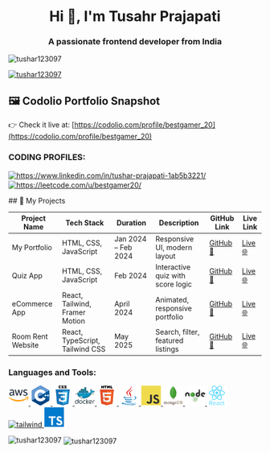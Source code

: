 
<h1 align="center">Hi 👋, I'm Tusahr Prajapati</h1>
<h3 align="center">A passionate frontend developer from India </h3>

<p align="left"> <img src="https://komarev.com/ghpvc/?usernam![Scree![Screenshot (148)](https://github.com/user-attachments/assets/f2d1f053-649a-4dad-af2c-e92ba28bb73a)
nshot (148)](https://github.com/user-attachments/assets/8344b9bc-bb75-44d1-acdb-fac15c6e71e2)
e=tushar123097&label=Profile%20views&color=0e75b6&style=flat" alt="tushar123097" /> </p>

<p align="left"> <a href="https://github.com/ryo-ma/github-profile-trophy"><img src="https://github-profile-trophy.vercel.app/?username=tushar123097" alt="tushar123097" /></a> </p>


## 🖼️ Codolio Portfolio Snapshot



👉 Check it live at: [https://codolio.com/profile/bestgamer_20](https://codolio.com/profile/bestgamer_20)

<h3 align="left">CODING PROFILES:</h3>
<p align="left">
<a href="https://linkedin.com/in/https://www.linkedin.com/in/tushar-prajapati-1ab5b3221/" target="blank"><img align="center" src="https://raw.githubusercontent.com/rahuldkjain/github-profile-readme-generator/master/src/images/icons/Social/linked-in-alt.svg" alt="https://www.linkedin.com/in/tushar-prajapati-1ab5b3221/" height="30" width="40" /></a>
<a href="https://www.leetcode.com/https://leetcode.com/u/bestgamer20/" target="blank"><img align="center" src="https://raw.githubusercontent.com/rahuldkjain/github-profile-readme-generator/master/src/images/icons/Social/leet-code.svg" alt="https://leetcode.com/u/bestgamer20/" height="30" width="40" /></a>
</p>
## 🚀 My Projects

| **Project Name**     | **Tech Stack**                      | **Duration**           | **Description**                      | **GitHub Link**                                                                 | **Live Link**                                                           |
|----------------------|-------------------------------------|------------------------|--------------------------------------|----------------------------------------------------------------------------------|-------------------------------------------------------------------------|
| My Portfolio         | HTML, CSS, JavaScript              | Jan 2024 – Feb 2024    | Responsive UI, modern layout         | [GitHub 🔗](https://github.com/Tushar123097/scndportfolio-main)                 | [Live 🌐](https://tushar123097.github.io/scndportfolio-main/)          |
| Quiz App             | HTML, CSS, JavaScript              | Feb 2024               | Interactive quiz with score logic    | [GitHub 🔗](https://github.com/Tushar123097/modernquizappwithanimation)         | [Live 🌐](https://tushar123097.github.io/modernquizappwithanimation/)   |
| eCommerce App        | React, Tailwind, Framer Motion     | April 2024             | Animated, responsive portfolio       | [GitHub 🔗](https://github.com/Tushar123097/ecommerce-app)                       | [Live 🌐](https://tushar123097.github.io/ecommerce-app/)                |
| Room Rent Website    | React, TypeScript, Tailwind CSS    | May 2025               | Search, filter, featured listings    | [GitHub 🔗](https://github.com/Tushar123097/Home-rent-app)                       | [Live 🌐](https://monumental-pony-b29394.netlify.app)                   |


<h3 align="left">Languages and Tools:</h3>
<p align="left"> <a href="https://aws.amazon.com" target="_blank" rel="noreferrer"> <img src="https://raw.githubusercontent.com/devicons/devicon/master/icons/amazonwebservices/amazonwebservices-original-wordmark.svg" alt="aws" width="40" height="40"/> </a> <a href="https://www.w3schools.com/cpp/" target="_blank" rel="noreferrer"> <img src="https://raw.githubusercontent.com/devicons/devicon/master/icons/cplusplus/cplusplus-original.svg" alt="cplusplus" width="40" height="40"/> </a> <a href="https://www.w3schools.com/css/" target="_blank" rel="noreferrer"> <img src="https://raw.githubusercontent.com/devicons/devicon/master/icons/css3/css3-original-wordmark.svg" alt="css3" width="40" height="40"/> </a> <a href="https://www.docker.com/" target="_blank" rel="noreferrer"> <img src="https://raw.githubusercontent.com/devicons/devicon/master/icons/docker/docker-original-wordmark.svg" alt="docker" width="40" height="40"/> </a> <a href="https://www.w3.org/html/" target="_blank" rel="noreferrer"> <img src="https://raw.githubusercontent.com/devicons/devicon/master/icons/html5/html5-original-wordmark.svg" alt="html5" width="40" height="40"/> </a> <a href="https://www.java.com" target="_blank" rel="noreferrer"> <img src="https://raw.githubusercontent.com/devicons/devicon/master/icons/java/java-original.svg" alt="java" width="40" height="40"/> </a> <a href="https://developer.mozilla.org/en-US/docs/Web/JavaScript" target="_blank" rel="noreferrer"> <img src="https://raw.githubusercontent.com/devicons/devicon/master/icons/javascript/javascript-original.svg" alt="javascript" width="40" height="40"/> </a> <a href="https://www.mongodb.com/" target="_blank" rel="noreferrer"> <img src="https://raw.githubusercontent.com/devicons/devicon/master/icons/mongodb/mongodb-original-wordmark.svg" alt="mongodb" width="40" height="40"/> </a> <a href="https://nodejs.org" target="_blank" rel="noreferrer"> <img src="https://raw.githubusercontent.com/devicons/devicon/master/icons/nodejs/nodejs-original-wordmark.svg" alt="nodejs" width="40" height="40"/> </a> <a href="https://reactjs.org/" target="_blank" rel="noreferrer"> <img src="https://raw.githubusercontent.com/devicons/devicon/master/icons/react/react-original-wordmark.svg" alt="react" width="40" height="40"/> </a> <a href="https://tailwindcss.com/" target="_blank" rel="noreferrer"> <img src="https://www.vectorlogo.zone/logos/tailwindcss/tailwindcss-icon.svg" alt="tailwind" width="40" height="40"/> </a> <a href="https://www.typescriptlang.org/" target="_blank" rel="noreferrer"> <img src="https://raw.githubusercontent.com/devicons/devicon/master/icons/typescript/typescript-original.svg" alt="typescript" width="40" height="40"/> </a> </p>

<p><img align="left" src="https://github-readme-stats.vercel.app/api/top-langs?username=tushar123097&show_icons=true&locale=en&layout=compact" alt="tushar123097" /></p>

<p>&nbsp;<img align="center" src="https://github-readme-stats.vercel.app/api?username=tushar123097&show_icons=true&locale=en" alt="tushar123097" /></p>
